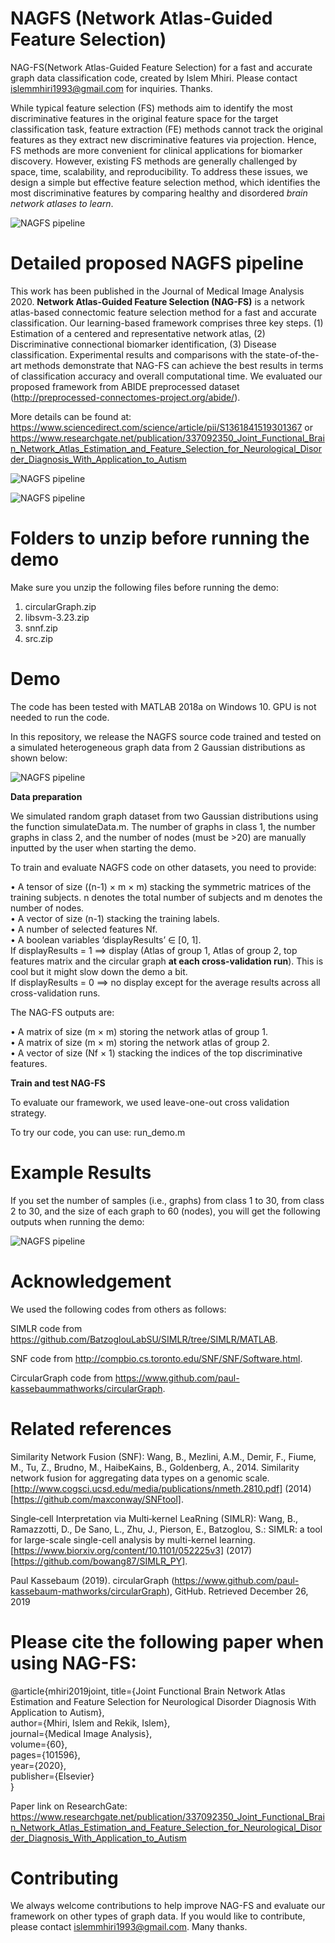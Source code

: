 # NAGFS (Network Atlas-Guided Feature Selection)
NAG-FS(Network Atlas-Guided Feature Selection) for a fast and accurate graph data classification code, created by Islem Mhiri. Please contact islemmhiri1993@gmail.com for inquiries. Thanks. 

While typical feature selection (FS) methods aim to identify the most discriminative features in the original feature space for the target classification task, feature extraction (FE) methods cannot track the original features as they extract new discriminative features via projection. Hence, FS methods are more convenient for clinical applications for biomarker discovery. However, existing FS methods are generally challenged by space, time, scalability, and reproducibility. To address these issues, we design a simple but effective feature selection method, which identifies the most discriminative features by comparing healthy and disordered *brain network atlases to learn*.

![NAGFS pipeline](http://basira-lab.com/nagfs_0/)

# Detailed proposed NAGFS pipeline

This work has been published in the Journal of Medical Image Analysis 2020. **Network Atlas-Guided Feature Selection (NAG-FS)** is a network atlas-based connectomic feature selection method for a fast and accurate classification. Our learning-based framework comprises three key steps. (1) Estimation of a centered and representative network atlas, (2) Discriminative connectional biomarker identification, (3) Disease classification. Experimental results and comparisons with the state-of-the-art methods demonstrate that NAG-FS can achieve the best results in terms of classification accuracy and overall computational time. We evaluated our proposed framework  from ABIDE preprocessed dataset (http://preprocessed-connectomes-project.org/abide/). 

More details can be found at: https://www.sciencedirect.com/science/article/pii/S1361841519301367 or https://www.researchgate.net/publication/337092350_Joint_Functional_Brain_Network_Atlas_Estimation_and_Feature_Selection_for_Neurological_Disorder_Diagnosis_With_Application_to_Autism

![NAGFS pipeline](http://basira-lab.com/nagfs_1/)

![NAGFS pipeline](http://basira-lab.com/nagfs_2/)

# Folders to unzip before running the demo

Make sure you unzip the following files before running the demo:

1. circularGraph.zip <br/>
2. libsvm-3.23.zip <br/>
3. snnf.zip <br/>
4. src.zip <br/>

# Demo

The code has been tested with MATLAB 2018a on Windows 10. GPU is not needed to run the code.

In this repository, we release the NAGFS source code trained and tested on a simulated heterogeneous graph data from 2 Gaussian distributions as shown below:

![NAGFS pipeline](http://basira-lab.com/nagfs_3/) 

**Data preparation**

We simulated random graph dataset from two Gaussian distributions using the function simulateData.m. The number of graphs in class 1, the number graphs in class 2, and the number of nodes (must be >20) are manually inputted by the user when starting the demo. 

To train and evaluate NAGFS code on other datasets, you need to provide:

• A tensor of size ((n-1) × m × m) stacking the symmetric matrices of the training subjects. n denotes the total number of subjects and m denotes the number of nodes.<br/>
• A vector of size (n-1) stacking the training labels.<br/>
• A number of selected features Nf.<br/>
• A boolean variables ‘displayResults’ ∈ [0, 1].<br/>
If displayResults = 1 ==> display (Atlas of group 1, Atlas of group 2, top features matrix and the circular graph **at each cross-validation run**). This is cool but it might slow down the demo a bit.<br/>
If displayResults = 0 ==> no display except for the average results across all cross-validation runs.<br/>

The NAG-FS outputs are:

• A matrix of size (m × m) storing the network atlas of group 1. <br/>
• A matrix of size (m × m) storing the network atlas of group 2. <br/>
• A vector of size (Nf × 1) stacking the indices of the top discriminative features. <br/>

**Train and test NAG-FS**

To evaluate our framework, we used leave-one-out cross validation strategy.

To try our code, you can use: run_demo.m


# Example Results

If you set the number of samples (i.e., graphs) from class 1 to 30, from class 2 to 30, and the size of each graph to 60 (nodes), you will get the following outputs when running the demo:

![NAGFS pipeline](http://basira-lab.com/nagfs_4/) 

# Acknowledgement

We used the following codes from others as follows:

SIMLR code from https://github.com/BatzoglouLabSU/SIMLR/tree/SIMLR/MATLAB. 

SNF code from http://compbio.cs.toronto.edu/SNF/SNF/Software.html.

CircularGraph code from https://www.github.com/paul-kassebaummathworks/circularGraph.  

# Related references

Similarity Network Fusion (SNF): Wang, B., Mezlini, A.M., Demir, F., Fiume, M., Tu, Z., Brudno, M., HaibeKains, B., Goldenberg, A., 2014. Similarity network fusion for aggregating data types on a genomic scale. [http://www.cogsci.ucsd.edu/media/publications/nmeth.2810.pdf] (2014) [https://github.com/maxconway/SNFtool].

Single‐cell Interpretation via Multi‐kernel LeaRning (SIMLR): Wang, B., Ramazzotti, D., De Sano, L., Zhu, J., Pierson, E., Batzoglou, S.: SIMLR: a tool for large-scale single-cell analysis by multi-kernel learning. [https://www.biorxiv.org/content/10.1101/052225v3] (2017) [https://github.com/bowang87/SIMLR_PY].

Paul Kassebaum (2019). circularGraph (https://www.github.com/paul-kassebaum-mathworks/circularGraph), GitHub. Retrieved December 26, 2019

# Please cite the following paper when using NAG-FS:

@article{mhiri2019joint,
  title={Joint Functional Brain Network Atlas Estimation and Feature Selection for Neurological Disorder Diagnosis With Application to Autism},<br/>
  author={Mhiri, Islem and Rekik, Islem},<br/>
  journal={Medical Image Analysis},<br/>
  volume={60},<br/>
  pages={101596},<br/>
  year={2020},<br/>
  publisher={Elsevier}<br/>
}<br/>

Paper link on ResearchGate:
https://www.researchgate.net/publication/337092350_Joint_Functional_Brain_Network_Atlas_Estimation_and_Feature_Selection_for_Neurological_Disorder_Diagnosis_With_Application_to_Autism

# Contributing
We always welcome contributions to help improve NAG-FS and evaluate our framework on other types of graph data. If you would like to contribute, please contact islemmhiri1993@gmail.com. Many thanks.







